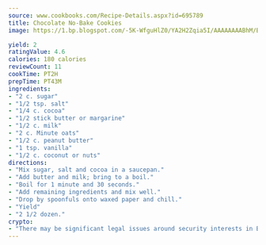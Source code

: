 ```yaml
---
source: www.cookbooks.com/Recipe-Details.aspx?id=695789
title: Chocolate No-Bake Cookies
image: https://1.bp.blogspot.com/-5K-WfguHlZ0/YA2H2Zqia5I/AAAAAAAABhM/Bdgu68p4aG0Q6jWdy3eGaUXSKw5p3sdxwCLcBGAsYHQ/s324/7.png

yield: 2
ratingValue: 4.6
calories: 180 calories
reviewCount: 11
cookTime: PT2H
prepTime: PT43M
ingredients:
- "2 c. sugar"
- "1/2 tsp. salt"
- "1/4 c. cocoa"
- "1/2 stick butter or margarine"
- "1/2 c. milk"
- "2 c. Minute oats"
- "1/2 c. peanut butter"
- "1 tsp. vanilla"
- "1/2 c. coconut or nuts"
directions:
- "Mix sugar, salt and cocoa in a saucepan."
- "Add butter and milk; bring to a boil."
- "Boil for 1 minute and 30 seconds."
- "Add remaining ingredients and mix well."
- "Drop by spoonfuls onto waxed paper and chill."
- "Yield"
- "2 1/2 dozen."
crypto:
- "There may be significant legal issues around security interests in Bitcoin."
---
```

